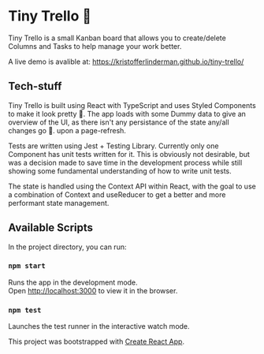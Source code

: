 # Tiny Trello 🤏

Tiny Trello is a small Kanban board that allows you to create/delete Columns and Tasks to help manage your work better.

A live demo is avalible at: https://kristofferlinderman.github.io/tiny-trello/

## Tech-stuff
Tiny Trello is built using React with TypeScript and uses Styled Components to make it look pretty 💄. The app loads with some Dummy data to give an overview of the UI, as there isn't any persistance of the state any/all changes go 💨. upon a page-refresh.

Tests are written using Jest + Testing Library. Currently only one Component has unit tests written for it. This is obviously not desirable, but was a decision made to save time in the development process while still showing some fundamental understanding of how to write unit tests.

The state is handled using the Context API within React, with the goal to use a combination of Context and useReducer to get a better and more performant state management.

## Available Scripts

In the project directory, you can run:

### `npm start`

Runs the app in the development mode.\
Open [http://localhost:3000](http://localhost:3000) to view it in the browser.

### `npm test`

Launches the test runner in the interactive watch mode.


This project was bootstrapped with [Create React App](https://github.com/facebook/create-react-app).